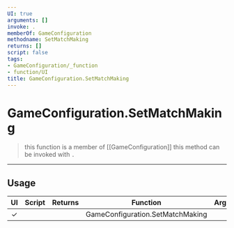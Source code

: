 ```yaml
---
UI: true
arguments: []
invoke: .
memberOf: GameConfiguration
methodname: SetMatchMaking
returns: []
script: false
tags:
- GameConfiguration/_function
- function/UI
title: GameConfiguration.SetMatchMaking
---
```

# GameConfiguration.SetMatchMaking
> this function is a member of [[GameConfiguration]]
> this method can be invoked with `.`
-----
## Usage
|  UI | Script | Returns | Function | Arguments |
|:---:|:------:|-------:|:--------:|:---------|
|✓| ||GameConfiguration.SetMatchMaking||
